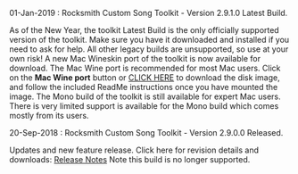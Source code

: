 01-Jan-2019 : Rocksmith Custom Song Toolkit - Version 2.9.1.0 Latest Build.

As of the New Year, the toolkit Latest Build is the only officially supported version of the toolkit.  Make sure you have it downloaded and installed if you need to ask for help.  All other legacy builds are unsupported, so use at your own risk!  A new Mac Wineskin port of the toolkit is now available for download.  The Mac Wine port is recommended for most Mac users.  Click on the **Mac Wine port** button or [CLICK HERE](ignition.customsforge.com/cfsm_uploads/rstools_mac/RocksmithTools.dmg) to download the disk image, and follow the included ReadMe instructions once you have mounted the image.  The Mono build of the toolkit is still available for expert Mac users.  There is very limited support is available for the Mono build which comes mostly from its users.  

20-Sep-2018 : Rocksmith Custom Song Toolkit - Version 2.9.0.0 Released. 

Updates and new feature release.  Click here for revision details and downloads:  [Release Notes](https://github.com/rscustom/rocksmith-custom-song-toolkit/releases/tag/2.9.0.0)  Note this build is no longer supported.
